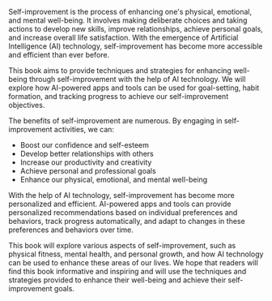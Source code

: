 
Self-improvement is the process of enhancing one's physical, emotional, and mental well-being. It involves making deliberate choices and taking actions to develop new skills, improve relationships, achieve personal goals, and increase overall life satisfaction. With the emergence of Artificial Intelligence (AI) technology, self-improvement has become more accessible and efficient than ever before.

This book aims to provide techniques and strategies for enhancing well-being through self-improvement with the help of AI technology. We will explore how AI-powered apps and tools can be used for goal-setting, habit formation, and tracking progress to achieve our self-improvement objectives.

The benefits of self-improvement are numerous. By engaging in self-improvement activities, we can:

* Boost our confidence and self-esteem
* Develop better relationships with others
* Increase our productivity and creativity
* Achieve personal and professional goals
* Enhance our physical, emotional, and mental well-being

With the help of AI technology, self-improvement has become more personalized and efficient. AI-powered apps and tools can provide personalized recommendations based on individual preferences and behaviors, track progress automatically, and adapt to changes in these preferences and behaviors over time.

This book will explore various aspects of self-improvement, such as physical fitness, mental health, and personal growth, and how AI technology can be used to enhance these areas of our lives. We hope that readers will find this book informative and inspiring and will use the techniques and strategies provided to enhance their well-being and achieve their self-improvement goals.
